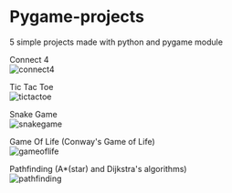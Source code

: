# Pygame-projects
5 simple projects made with python and pygame module

Connect 4 <br>
![connect4](https://user-images.githubusercontent.com/63212423/103813039-1a1f1e80-5068-11eb-9988-918b2b48fa37.png)

Tic Tac Toe <br>
![tictactoe](https://user-images.githubusercontent.com/63212423/103813054-22775980-5068-11eb-8864-7a7d035fbfbf.png)

Snake Game <br>
![snakegame](https://user-images.githubusercontent.com/63212423/103813071-299e6780-5068-11eb-85c4-a6b5d6285a20.png)

Game Of Life (Conway's Game of Life) <br>
![gameoflife](https://user-images.githubusercontent.com/63212423/103813089-302cdf00-5068-11eb-9221-5aa223ca8e45.png)

Pathfinding (A*(star) and Dijkstra's algorithms) <br>
![pathfinding](https://user-images.githubusercontent.com/63212423/103813107-39b64700-5068-11eb-87b8-a1f1b1b161e1.png)
